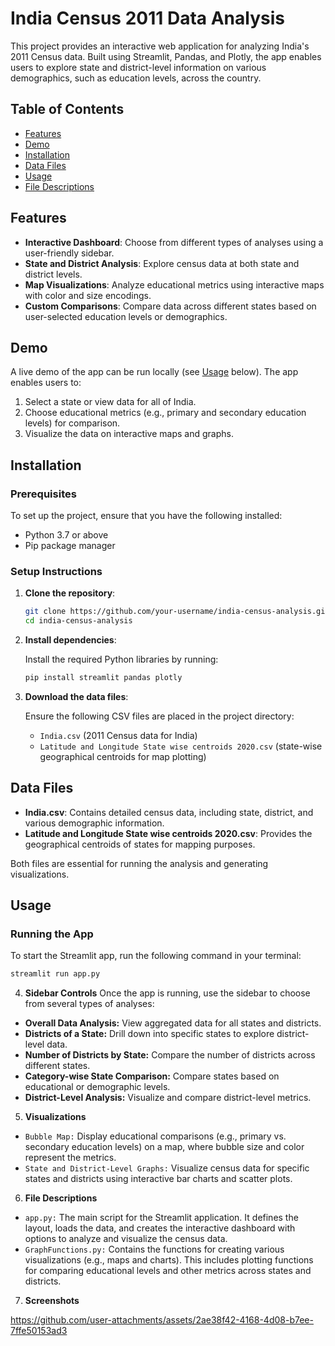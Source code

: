 

# India Census 2011 Data Analysis

This project provides an interactive web application for analyzing India's 2011 Census data. Built using Streamlit, Pandas, and Plotly, the app enables users to explore state and district-level information on various demographics, such as education levels, across the country.

## Table of Contents

- [Features](#features)
- [Demo](#demo)
- [Installation](#installation)
- [Data Files](#data-files)
- [Usage](#usage)
- [File Descriptions](#file-descriptions)



## Features

- **Interactive Dashboard**: Choose from different types of analyses using a user-friendly sidebar.
- **State and District Analysis**: Explore census data at both state and district levels.
- **Map Visualizations**: Analyze educational metrics using interactive maps with color and size encodings.
- **Custom Comparisons**: Compare data across different states based on user-selected education levels or demographics.

## Demo

A live demo of the app can be run locally (see [Usage](#usage) below). The app enables users to:

1. Select a state or view data for all of India.
2. Choose educational metrics (e.g., primary and secondary education levels) for comparison.
3. Visualize the data on interactive maps and graphs.

## Installation

### Prerequisites

To set up the project, ensure that you have the following installed:

- Python 3.7 or above
- Pip package manager

### Setup Instructions

1. **Clone the repository**:

    ```bash
    git clone https://github.com/your-username/india-census-analysis.git
    cd india-census-analysis
    ```

2. **Install dependencies**:

    Install the required Python libraries by running:

    ```bash
    pip install streamlit pandas plotly
    ```

3. **Download the data files**:

   Ensure the following CSV files are placed in the project directory:
   
   - `India.csv` (2011 Census data for India)
   - `Latitude and Longitude State wise centroids 2020.csv` (state-wise geographical centroids for map plotting)

## Data Files

- **India.csv**: Contains detailed census data, including state, district, and various demographic information.
- **Latitude and Longitude State wise centroids 2020.csv**: Provides the geographical centroids of states for mapping purposes.

Both files are essential for running the analysis and generating visualizations.

## Usage

### Running the App

To start the Streamlit app, run the following command in your terminal:

```bash
streamlit run app.py
```
4. **Sidebar Controls**
   Once the app is running, use the sidebar to choose from several types of analyses:
   
- **Overall Data Analysis:** View aggregated data for all states and districts.
- **Districts of a State:** Drill down into specific states to explore district-level data.
- **Number of Districts by State:** Compare the number of districts across different states.
- **Category-wise State Comparison:** Compare states based on educational or demographic levels.
- **District-Level Analysis:** Visualize and compare district-level metrics.

5. **Visualizations**
- `Bubble Map:` Display educational comparisons (e.g., primary vs. secondary education levels) on a map, where bubble size and color represent the metrics.
- `State and District-Level Graphs:` Visualize census data for specific states and districts using interactive bar charts and scatter plots.

6. **File Descriptions**
- `app.py:` The main script for the Streamlit application. It defines the layout, loads the data, and creates the interactive dashboard with options to analyze and visualize the census data.
- `GraphFunctions.py:` Contains the functions for creating various visualizations (e.g., maps and charts). This includes plotting functions for comparing educational levels and other metrics across states and districts.

7. **Screenshots**



https://github.com/user-attachments/assets/2ae38f42-4168-4d08-b7ee-7ffe50153ad3



   
